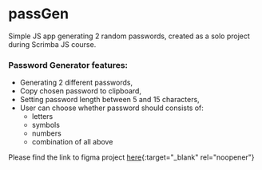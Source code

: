 # passGen
Simple JS app generating 2 random passwords,
created as a solo project during Scrimba JS course.

### Password Generator features:
- Generating 2 different passwords,
- Copy chosen password to clipboard,
- Setting password length between 5 and 15 characters,
- User can choose whether password should consists of:
    - letters
    - symbols
    - numbers
    - combination of all above

Please find the link to figma project [here](https://www.figma.com/file/jQagtdEcZ2NykC8TCij3al/Random-Password-Generator-(New-version)-(Copy)?node-id=0%3A1&t=iA04JVqsJGP32mQw-0){:target="_blank" rel="noopener"}

